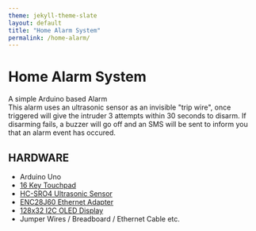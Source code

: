 ```yaml
---
theme: jekyll-theme-slate
layout: default
title: "Home Alarm System"
permalink: /home-alarm/
---
```


# Home Alarm System
A simple Arduino based Alarm<br>
This alarm uses an ultrasonic sensor as an invisible "trip wire", once triggered will give the intruder 3 attempts within 30 seconds to disarm. If disarming fails, a buzzer will go off and an SMS will be sent to inform you that an alarm event has occured.


## HARDWARE
- Arduino Uno
- [16 Key Touchpad](https://www.amazon.ca/Gikfun-Matrix-Membrane-Arduino-EK1052C/dp/B012C59DAS/ref=sr_1_1_sspa?dchild=1&keywords=arduino+keypad&qid=1603059388&sr=8-1-spons&psc=1&spLa=ZW5jcnlwdGVkUXVhbGlmaWVyPUEyNTA2RUpON05CMFc4JmVuY3J5cHRlZElkPUEwNDIxNjM0MTlURjRHWDNYSjZaMyZlbmNyeXB0ZWRBZElkPUEwOTgxNTI3N1UxVkxaVlpOMFBBJndpZGdldE5hbWU9c3BfYXRmJmFjdGlvbj1jbGlja1JlZGlyZWN0JmRvTm90TG9nQ2xpY2s9dHJ1ZQ==)
- [HC-SRO4 Ultrasonic Sensor](https://www.amazon.ca/HC-SR04-Ultrasonic-Distance-Arduino-MEGA2560/dp/B01COSN7O6/ref=sr_1_2_sspa?dchild=1&keywords=arduino+ultrasonic+sensor&qid=1603059424&sr=8-2-spons&psc=1&spLa=ZW5jcnlwdGVkUXVhbGlmaWVyPUEyUUxXUzlJMEcxUEcwJmVuY3J5cHRlZElkPUEwODU0NDA0MjFNMVI4V0dTVjVBVyZlbmNyeXB0ZWRBZElkPUEwNTg3OTExMkYzNjBHVDJTNTVTWSZ3aWRnZXROYW1lPXNwX2F0ZiZhY3Rpb249Y2xpY2tSZWRpcmVjdCZkb05vdExvZ0NsaWNrPXRydWU=)
- [ENC28J60 Ethernet Adapter](https://www.amazon.ca/ENC28J60-Ethernet-Network-Module-Arduino/dp/B07K2TN8Q6/ref=sr_1_3?dchild=1&keywords=arduino+ethernet&qid=1603059505&sr=8-3)
- [128x32 I2C OLED Display](https://www.amazon.ca/DSD-Tech-OLED-Display-Arduino/dp/B07D9H83R4/ref=sr_1_3_sspa?dchild=1&keywords=arduino+oled&qid=1603059552&sr=8-3-spons&psc=1&spLa=ZW5jcnlwdGVkUXVhbGlmaWVyPUEyTzdYUlpDOU9PVDAzJmVuY3J5cHRlZElkPUEwNjQ0NDMwMUlBVkJPVFJaSFhaUCZlbmNyeXB0ZWRBZElkPUEwMjA2NzYyMlNIODZEVDZaMkpTRyZ3aWRnZXROYW1lPXNwX2F0ZiZhY3Rpb249Y2xpY2tSZWRpcmVjdCZkb05vdExvZ0NsaWNrPXRydWU=)
- Jumper Wires / Breadboard / Ethernet Cable etc.
